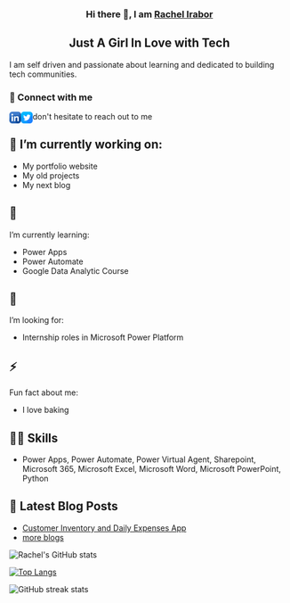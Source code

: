    
<h3 align="center">
     Hi there 👋, I am <a href="https://www.linkedin.com/in/rachelirabor/" target="_blank" rel="noreferrer">Rachel Irabor</a>
</h3>
<h2 align="center">
    Just A Girl In Love with Tech

     
   
     
</h2>
I am self driven and passionate about learning and dedicated to building tech communities.

### 🤝 Connect with me 
<a href="https://www.linkedin.com/in/rachelirabor/"><img align="left" src="https://raw.githubusercontent.com/Uchemena/Uchemena/main/Images/linkedin.png" alt="RachelIrabor | Linkedln" width="21px"/></a>
<a href="https://twitter.com/Richie4love"><img align="left" src="https://raw.githubusercontent.com/Uchemena/Uchemena/main/Images/twitter.png" alt="Richie4love | Twitter" width="21px"/></a>

<!-- <a href="https://yushi95.medium.com/"><img align="left" src="https://raw.githubusercontent.com/yushi1007/yushi1007/main/images/medium.svg" alt="Yu Shi | Medium" width="21px"/></a> -->

don't hesitate to reach out to me

## 🔭 I’m currently working on:

- My portfolio website
- My old projects
- My next blog 

 
## 🌱 
I’m currently learning:

 - Power Apps 
 - Power Automate  
 - Google Data Analytic Course
 
## 🤔
 I’m looking for:
  
- Internship roles in Microsoft Power Platform 


## ⚡ 
 Fun fact about me:
- I love baking 
 

## 👨‍💻 Skills
- Power Apps, Power Automate, Power Virtual Agent, Sharepoint, Microsoft 365, Microsoft Excel, Microsoft Word, Microsoft PowerPoint, Python



## 📖 Latest Blog Posts
- [Customer Inventory and Daily Expenses App](https://rachelirabor8.medium.com/customer-inventory-and-daily-expenses-app-c01b59b724e4)
- [more blogs](https://rachelirabor8.medium.com/)

![Rachel's GitHub stats](https://github-readme-stats.vercel.app/api?username=uchemena&theme=radical&show_icons=true)


[![Top Langs](https://github-readme-stats.vercel.app/api/top-langs/?username=Uchemena)](https://github.com/anuraghazra/github-readme-stats)

![GitHub streak stats](https://github-readme-streak-stats.herokuapp.com/?user=Uchemena)  

